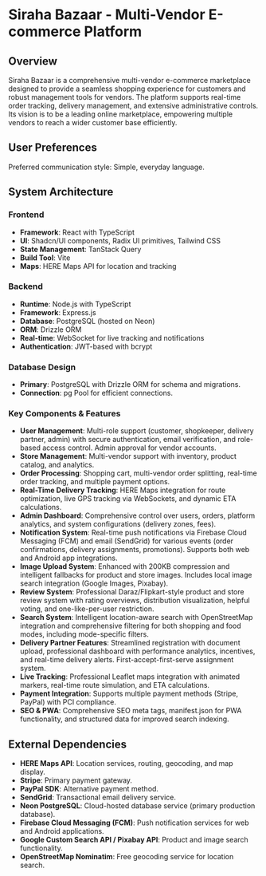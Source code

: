 # Siraha Bazaar - Multi-Vendor E-commerce Platform

## Overview
Siraha Bazaar is a comprehensive multi-vendor e-commerce marketplace designed to provide a seamless shopping experience for customers and robust management tools for vendors. The platform supports real-time order tracking, delivery management, and extensive administrative controls. Its vision is to be a leading online marketplace, empowering multiple vendors to reach a wider customer base efficiently.

## User Preferences
Preferred communication style: Simple, everyday language.

## System Architecture

### Frontend
- **Framework**: React with TypeScript
- **UI**: Shadcn/UI components, Radix UI primitives, Tailwind CSS
- **State Management**: TanStack Query
- **Build Tool**: Vite
- **Maps**: HERE Maps API for location and tracking

### Backend
- **Runtime**: Node.js with TypeScript
- **Framework**: Express.js
- **Database**: PostgreSQL (hosted on Neon)
- **ORM**: Drizzle ORM
- **Real-time**: WebSocket for live tracking and notifications
- **Authentication**: JWT-based with bcrypt

### Database Design
- **Primary**: PostgreSQL with Drizzle ORM for schema and migrations.
- **Connection**: pg Pool for efficient connections.

### Key Components & Features
- **User Management**: Multi-role support (customer, shopkeeper, delivery partner, admin) with secure authentication, email verification, and role-based access control. Admin approval for vendor accounts.
- **Store Management**: Multi-vendor support with inventory, product catalog, and analytics.
- **Order Processing**: Shopping cart, multi-vendor order splitting, real-time order tracking, and multiple payment options.
- **Real-Time Delivery Tracking**: HERE Maps integration for route optimization, live GPS tracking via WebSockets, and dynamic ETA calculations.
- **Admin Dashboard**: Comprehensive control over users, orders, platform analytics, and system configurations (delivery zones, fees).
- **Notification System**: Real-time push notifications via Firebase Cloud Messaging (FCM) and email (SendGrid) for various events (order confirmations, delivery assignments, promotions). Supports both web and Android app integrations.
- **Image Upload System**: Enhanced with 200KB compression and intelligent fallbacks for product and store images. Includes local image search integration (Google Images, Pixabay).
- **Review System**: Professional Daraz/Flipkart-style product and store review system with rating overviews, distribution visualization, helpful voting, and one-like-per-user restriction.
- **Search System**: Intelligent location-aware search with OpenStreetMap integration and comprehensive filtering for both shopping and food modes, including mode-specific filters.
- **Delivery Partner Features**: Streamlined registration with document upload, professional dashboard with performance analytics, incentives, and real-time delivery alerts. First-accept-first-serve assignment system.
- **Live Tracking**: Professional Leaflet maps integration with animated markers, real-time route simulation, and ETA calculations.
- **Payment Integration**: Supports multiple payment methods (Stripe, PayPal) with PCI compliance.
- **SEO & PWA**: Comprehensive SEO meta tags, manifest.json for PWA functionality, and structured data for improved search indexing.

## External Dependencies
- **HERE Maps API**: Location services, routing, geocoding, and map display.
- **Stripe**: Primary payment gateway.
- **PayPal SDK**: Alternative payment method.
- **SendGrid**: Transactional email delivery service.
- **Neon PostgreSQL**: Cloud-hosted database service (primary production database).
- **Firebase Cloud Messaging (FCM)**: Push notification services for web and Android applications.
- **Google Custom Search API / Pixabay API**: Product and image search functionality.
- **OpenStreetMap Nominatim**: Free geocoding service for location search.